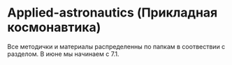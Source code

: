 # Applied-astronautics (Прикладная космонавтика)
Все методички и материалы распределенны по папкам в соотвествии с разделом. В июне мы начинаем с 7.1.
